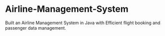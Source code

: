 # Airline-Management-System
Built an Airline Management System in Java with Efficient flight booking and passenger data management.
